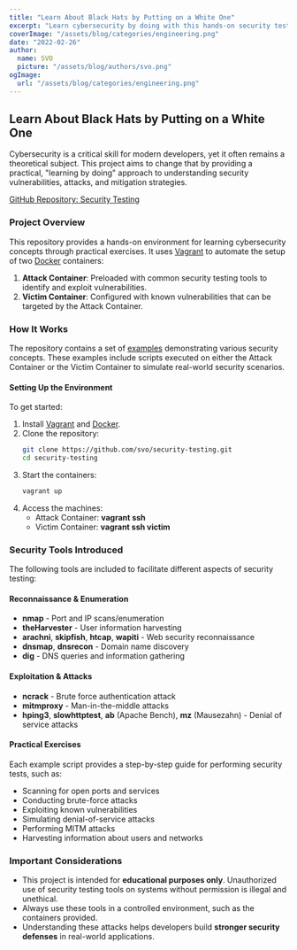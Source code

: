 ```yaml
---
title: "Learn About Black Hats by Putting on a White One"
excerpt: "Learn cybersecurity by doing with this hands-on security testing project. Using Vagrant and Docker, you'll explore real-world attack scenarios in a controlled environment. Test vulnerabilities, run reconnaissance, and strengthen your security skills."
coverImage: "/assets/blog/categories/engineering.png"
date: "2022-02-26"
author:
  name: SVO
  picture: "/assets/blog/authors/svo.png"
ogImage:
  url: "/assets/blog/categories/engineering.png"
---
```


## Learn About Black Hats by Putting on a White One

Cybersecurity is a critical skill for modern developers, yet it often remains a theoretical subject. This project aims to change that by providing a practical, "learning by doing" approach to understanding security vulnerabilities, attacks, and mitigation strategies.

[GitHub Repository: Security Testing](https://github.com/svo/security-testing)

### Project Overview

This repository provides a hands-on environment for learning cybersecurity concepts through practical exercises. It uses [Vagrant](https://www.vagrantup.com/) to automate the setup of two [Docker](https://www.docker.com/) containers:

1. **Attack Container**: Preloaded with common security testing tools to identify and exploit vulnerabilities.
2. **Victim Container**: Configured with known vulnerabilities that can be targeted by the Attack Container.

### How It Works

The repository contains a set of [examples](https://github.com/svo/security-testing/tree/main/examples) demonstrating various security concepts. These examples include scripts executed on either the Attack Container or the Victim Container to simulate real-world security scenarios.

#### Setting Up the Environment

To get started:

1. Install [Vagrant](https://www.vagrantup.com/) and [Docker](https://www.docker.com/).
2. Clone the repository:
   ```bash
   git clone https://github.com/svo/security-testing.git
   cd security-testing
   ```
3. Start the containers:
   ```bash
   vagrant up
   ```
4. Access the machines:
   - Attack Container: **vagrant ssh**
   - Victim Container: **vagrant ssh victim**

### Security Tools Introduced

The following tools are included to facilitate different aspects of security testing:

#### **Reconnaissance & Enumeration**

- **nmap** - Port and IP scans/enumeration
- **theHarvester** - User information harvesting
- **arachni**, **skipfish**, **htcap**, **wapiti** - Web security reconnaissance
- **dnsmap**, **dnsrecon** - Domain name discovery
- **dig** - DNS queries and information gathering

#### **Exploitation & Attacks**

- **ncrack** - Brute force authentication attack
- **mitmproxy** - Man-in-the-middle attacks
- **hping3**, **slowhttptest**, **ab** (Apache Bench), **mz** (Mausezahn) - Denial of service attacks

#### **Practical Exercises**

Each example script provides a step-by-step guide for performing security tests, such as:

- Scanning for open ports and services
- Conducting brute-force attacks
- Exploiting known vulnerabilities
- Simulating denial-of-service attacks
- Performing MITM attacks
- Harvesting information about users and networks

### Important Considerations

- This project is intended for **educational purposes only**. Unauthorized use of security testing tools on systems without permission is illegal and unethical.
- Always use these tools in a controlled environment, such as the containers provided.
- Understanding these attacks helps developers build **stronger security defenses** in real-world applications.
